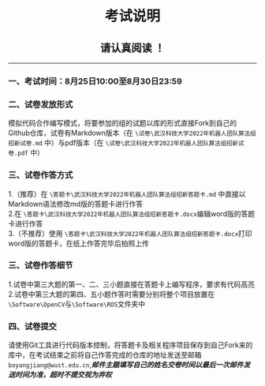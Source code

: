 # <center>考试说明<center/>
## <center>请认真阅读 ！<center/>
_____
### 一、考试时间：8月25日10:00至8月30日23:59
### 二、试卷发放形式
 模拟代码合作编写模式，将要参加的组的试题以库的形式直接Fork到自己的Github仓库，试卷有Markdown版本（在 `\试卷\武汉科技大学2022年机器人团队算法组招新试卷.md` 中）与pdf版本（在 `\试卷\武汉科技大学2022年机器人团队算法组招新试卷.pdf` 中）
### 三、试卷作答方式
1.（推荐）在 `\答题卡\武汉科技大学2022年机器人团队算法组招新答题卡.md` 中直接以Markdown语法修改md版的答题卡进行作答<br>
2.在 `\答题卡\武汉科技大学2022年机器人团队算法组招新答题卡.docx`编辑word版的答题卡进行作答<br>
3.（不推荐）使用 `\答题卡\武汉科技大学2022年机器人团队算法组招新答题卡.docx`打印word版的答题卡，在纸上作答完毕后拍照上传
### 三、试卷作答细节
1.试卷中第三大题的第一、二、三小题直接在答题卡上编写程序，要求有代码高亮<br>
2.试卷中第三大题的第四、五小题作答时需要分别将整个项目放置在`\Software\OpenCV`与`\Software\ROS`文件夹中<br>
### 四、试卷提交
请使用Git工具进行代码版本控制，将答题卡及相关程序项目保存到自己Fork来的库中，在考试结束之前将自己作答完成的仓库的地址发送至邮箱`boyangjiang@wust.edu.cn`,***邮件主题填写自己的姓名交卷时间以最后一次邮件发送时间为准，超时不提交视为弃权***
